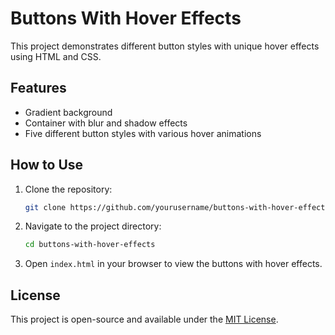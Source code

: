# Buttons With Hover Effects

This project demonstrates different button styles with unique hover effects using HTML and CSS.

## Features

- Gradient background
- Container with blur and shadow effects
- Five different button styles with various hover animations

## How to Use

1. Clone the repository:
    ```sh
    git clone https://github.com/yourusername/buttons-with-hover-effects.git
    ```

2. Navigate to the project directory:
    ```sh
    cd buttons-with-hover-effects
    ```

3. Open `index.html` in your browser to view the buttons with hover effects.

## License

This project is open-source and available under the [MIT License](LICENSE).

